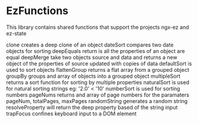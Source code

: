 # EzFunctions

This library contains shared functions that support the projects ngx-ez and ez-state

clone creates a deep clone of an object
dateSort compares two date objects for sorting
deepEquals return is all the properties of an object are equal
deepMerge take two objects source and data and returns a new object of the properties of source updated with copies of data
defaultSort is used to sort objects
flattenGroup returns a flat array from a grouped object
groupBy groups and array of objects into a grouped object
multipleSort returns a sort function for sorting by multiple properties
naturalSort is used for natural sorting strings eg: '2.0' < '10'
numberSort is used for sorting numbers
pageNums returns and array of page numbers for the paramaters pageNum, totalPages, maxPages
randomString generates a random string
resolveProperty will return the deep property based of the string input
trapFocus confines keyboard input to a DOM element
